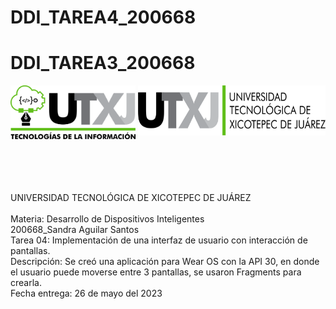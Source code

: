 # DDI_TAREA4_200668
# DDI_TAREA3_200668
<div style="display: flex; justify-content: space-between;">
    <img align="left" src="https://github.com/MauricioRL15/Logos_UTXJ/blob/main/LOGO%20TIC.png?raw=true" alt="Imagen 1" width="200"; />
    <img align="right" src="https://github.com/MauricioRL15/Logos_UTXJ/blob/main/LOGO%20UTXJ%202019.png?raw=true" alt="Imagen 2" width="300" height="80" />
</div><br><br><br><br><br>
UNIVERSIDAD TECNOLÓGICA DE XICOTEPEC DE JUÁREZ <br><br>
Materia: Desarrollo de Dispositivos Inteligentes <br>
200668_Sandra Aguilar Santos<br>
Tarea 04: Implementación de una interfaz de usuario con interacción de pantallas.<br>
Descripción: Se creó una aplicación para Wear OS con la API 30, en donde el usuario puede moverse entre 3 pantallas, se usaron Fragments para crearla.<br>
Fecha entrega: 26 de mayo del 2023
